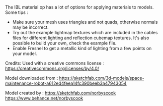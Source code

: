 The IBL material op has a lot of options for applying materials to models.
Some tips : 
- Make sure your mesh uses triangles and not quads, otherwise normals may be incorrect.
- Try out the example lightmap textures which are included in the cables files for different lighting and reflection cubemap textures. It's also possible to build your own, check the example file.
- Enable Fresnel to get a metallic kind of lighting from a few points on your model.


Credits:
Used with a creative commons license :
https://creativecommons.org/licenses/by/4.0/

Model downloaded from :
https://sketchfab.com/3d-models/space-maintenance-robot-a612ed4feea14fc390beeb3a47943054

Model created by : 
https://sketchfab.com/norbyscook
https://www.behance.net/norbyscook